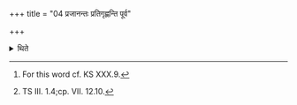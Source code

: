 +++
title = "04 प्रजानन्तः प्रतिगृह्णन्ति पूर्व"

+++

<details><summary>थिते</summary>

4. While fire is being carried round by the Āgnīdhra, the Adhvaryu offers one, two, three or four Apāvya[^1](-libations) with prajānantaḥ pratigr̥hṇanti pūrve.[^2]   


[^1]: For this word cf. KS XXX.9.  

[^2]: TS III. 1.4;cp. VII. 12.10.
</details>
